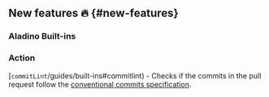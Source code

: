 ## New features :fire: {#new-features}

### Aladino Built-ins

### Action

[`commitLint`/guides/built-ins#commitlint) - Checks if the commits in the pull request follow the [conventional commits specification](https://www.conventionalcommits.org/en/v1.0.0/).